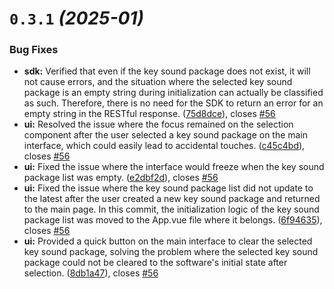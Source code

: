 # `0.3.1` *(2025-01)*

### Bug Fixes

* **sdk:** Verified that even if the key sound package does not exist, it will not cause errors, and the situation where the selected key sound package is an empty string during initialization can actually be classified as such. Therefore, there is no need for the SDK to return an error for an empty string in the RESTful response. ([75d8dce](https://github.com/LuSrackhall/KeyTone/commit/75d8dce448abf175bf124b82ddd865602359a30a)), closes [#56](https://github.com/LuSrackhall/KeyTone/issues/56)
* **ui:** Resolved the issue where the focus remained on the selection component after the user selected a key sound package on the main interface, which could easily lead to accidental touches. ([c45c4bd](https://github.com/LuSrackhall/KeyTone/commit/c45c4bdb7350b0e3812f984fca259f4c22574228)), closes [#56](https://github.com/LuSrackhall/KeyTone/issues/56)
* **ui:** Fixed the issue where the interface would freeze when the key sound package list was empty. ([e2dbf2d](https://github.com/LuSrackhall/KeyTone/commit/e2dbf2d8b2b55ae3493321cafc33968081c6c818)), closes [#56](https://github.com/LuSrackhall/KeyTone/issues/56)
* **ui:** Fixed the issue where the key sound package list did not update to the latest after the user created a new key sound package and returned to the main page. In this commit, the initialization logic of the key sound package list was moved to the App.vue file where it belongs. ([6f94635](https://github.com/LuSrackhall/KeyTone/commit/6f9463557b77f56d249eb2a2797d7bdd60a78959)), closes [#56](https://github.com/LuSrackhall/KeyTone/issues/56)
* **ui:** Provided a quick button on the main interface to clear the selected key sound package, solving the problem where the selected key sound package could not be cleared to the software's initial state after selection. ([8db1a47](https://github.com/LuSrackhall/KeyTone/commit/8db1a47085019e0df3feb6ebb0b21544c19d418a)), closes [#56](https://github.com/LuSrackhall/KeyTone/issues/56)